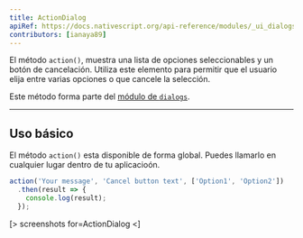 ```yaml
---
title: ActionDialog
apiRef: https://docs.nativescript.org/api-reference/modules/_ui_dialogs_#action
contributors: [ianaya89]
---
```


El método `action()`, muestra una lista de opciones seleccionables y un botón de cancelación. Utiliza este elemento para permitir que el usuario elija entre varias opciones o que cancele la selección.

Este método forma parte del [módulo de `dialogs`](https://docs.nativescript.org/api-reference/modules/_ui_dialogs_).

---

## Uso básico

El método `action()` esta disponible de forma global. Puedes llamarlo en cualquier lugar dentro de tu aplicacioón.

```JavaScript
action('Your message', 'Cancel button text', ['Option1', 'Option2'])
  .then(result => {
    console.log(result);
  });
```

[> screenshots for=ActionDialog <]
